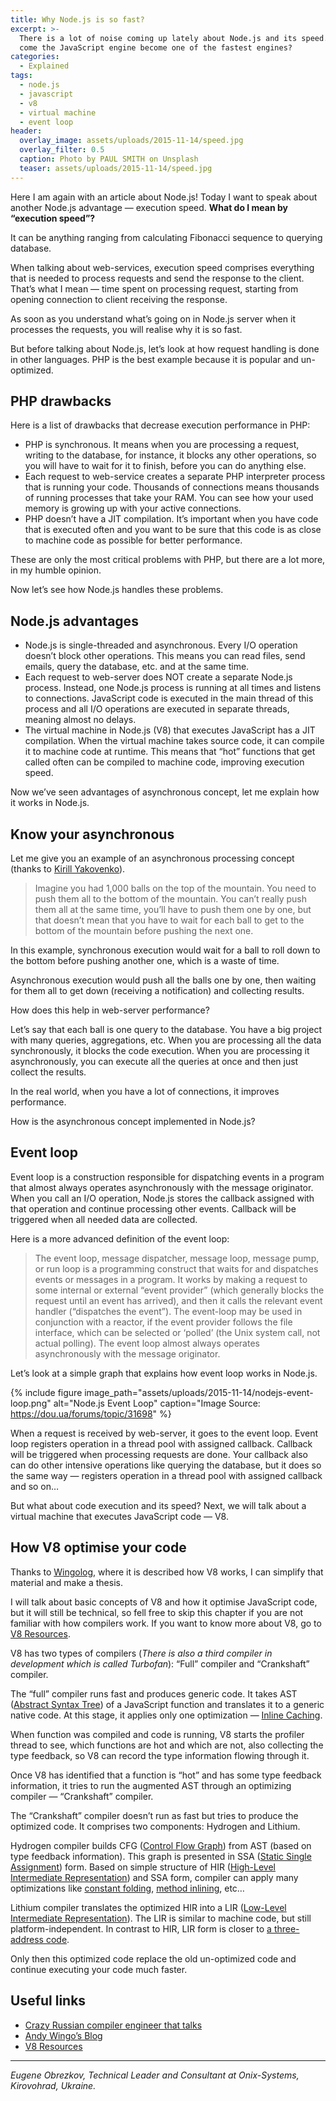 ```yaml
---
title: Why Node.js is so fast?
excerpt: >-
  There is a lot of noise coming up lately about Node.js and its speed. But how
  come the JavaScript engine become one of the fastest engines?
categories:
  - Explained
tags:
  - node.js
  - javascript
  - v8
  - virtual machine
  - event loop
header:
  overlay_image: assets/uploads/2015-11-14/speed.jpg
  overlay_filter: 0.5
  caption: Photo by PAUL SMITH on Unsplash
  teaser: assets/uploads/2015-11-14/speed.jpg
---
```


Here I am again with an article about Node.js! Today I want to speak about
another Node.js advantage — execution speed. **What do I mean by “execution
speed”?**

It can be anything ranging from calculating Fibonacci sequence to querying
database.

When talking about web-services, execution speed comprises everything that is
needed to process requests and send the response to the client. That’s what I
mean — time spent on processing request, starting from opening connection to
client receiving the response.

As soon as you understand what’s going on in Node.js server when it processes
the requests, you will realise why it is so fast.

But before talking about Node.js, let’s look at how request handling is done in
other languages. PHP is the best example because it is popular and un-optimized.

## PHP drawbacks

Here is a list of drawbacks that decrease execution performance in PHP:

- PHP is synchronous. It means when you are processing a request, writing to the
  database, for instance, it blocks any other operations, so you will have to
  wait for it to finish, before you can do anything else.
- Each request to web-service creates a separate PHP interpreter process that is
  running your code. Thousands of connections means thousands of running
  processes that take your RAM. You can see how your used memory is growing up
  with your active connections.
- PHP doesn’t have a JIT compilation. It’s important when you have code that is
  executed often and you want to be sure that this code is as close to machine
  code as possible for better performance.

These are only the most critical problems with PHP, but there are a lot more, in
my humble opinion.

Now let’s see how Node.js handles these problems.

## Node.js advantages

- Node.js is single-threaded and asynchronous. Every I/O operation doesn’t block
  other operations. This means you can read files, send emails, query the
  database, etc. and at the same time.
- Each request to web-server does NOT create a separate Node.js process.
  Instead, one Node.js process is running at all times and listens to
  connections. JavaScript code is executed in the main thread of this process
  and all I/O operations are executed in separate threads, meaning almost no
  delays.
- The virtual machine in Node.js (V8) that executes JavaScript has a JIT
  compilation. When the virtual machine takes source code, it can compile it to
  machine code at runtime. This means that “hot” functions that get called often
  can be compiled to machine code, improving execution speed.

Now we’ve seen advantages of asynchronous concept, let me explain how it works
in Node.js.

## Know your asynchronous

Let me give you an example of an asynchronous processing concept (thanks to
[Kirill Yakovenko](https://medium.com/u/31c245cac677)).

> Imagine you had 1,000 balls on the top of the mountain. You need to push them
> all to the bottom of the mountain. You can’t really push them all at the same
> time, you’ll have to push them one by one, but that doesn’t mean that you have
> to wait for each ball to get to the bottom of the mountain before pushing the
> next one.

In this example, synchronous execution would wait for a ball to roll down to the
bottom before pushing another one, which is a waste of time.

Asynchronous execution would push all the balls one by one, then waiting for
them all to get down (receiving a notification) and collecting results.

How does this help in web-server performance?

Let’s say that each ball is one query to the database. You have a big project
with many queries, aggregations, etc. When you are processing all the data
synchronously, it blocks the code execution. When you are processing it
asynchronously, you can execute all the queries at once and then just collect
the results.

In the real world, when you have a lot of connections, it improves performance.

How is the asynchronous concept implemented in Node.js?

## Event loop

Event loop is a construction responsible for dispatching events in a program
that almost always operates asynchronously with the message originator. When you
call an I/O operation, Node.js stores the callback assigned with that operation
and continue processing other events. Callback will be triggered when all needed
data are collected.

Here is a more advanced definition of the event loop:

> The event loop, message dispatcher, message loop, message pump, or run loop is
> a programming construct that waits for and dispatches events or messages in a
> program. It works by making a request to some internal or external “event
> provider” (which generally blocks the request until an event has arrived), and
> then it calls the relevant event handler (“dispatches the event”). The
> event-loop may be used in conjunction with a reactor, if the event provider
> follows the file interface, which can be selected or ‘polled’ (the Unix system
> call, not actual polling). The event loop almost always operates
> asynchronously with the message originator.

Let’s look at a simple graph that explains how event loop works in Node.js.

{% include figure image_path="assets/uploads/2015-11-14/nodejs-event-loop.png" alt="Node.js Event Loop" caption="Image Source: <https://dou.ua/forums/topic/31698>" %}

When a request is received by web-server, it goes to the event loop. Event loop
registers operation in a thread pool with assigned callback. Callback will be
triggered when processing requests are done. Your callback also can do other
intensive operations like querying the database, but it does so the same way —
registers operation in a thread pool with assigned callback and so on…

But what about code execution and its speed? Next, we will talk about a virtual
machine that executes JavaScript code — V8.

## How V8 optimise your code

Thanks to [Wingolog](https://wingolog.org/tags/v8), where it is described how V8
works, I can simplify that material and make a thesis.

I will talk about basic concepts of V8 and how it optimise JavaScript code, but
it will still be technical, so fell free to skip this chapter if you are not
familiar with how compilers work. If you want to know more about V8, go to
[V8 Resources](https://mrale.ph/v8/resources.html).

V8 has two types of compilers (_There is also a third compiler in development
which is called Turbofan_): “Full” compiler and “Crankshaft” compiler.

The “full” compiler runs fast and produces generic code. It takes AST
([Abstract Syntax Tree](https://en.wikipedia.org/wiki/Abstract_syntax_tree)) of
a JavaScript function and translates it to a generic native code. At this stage,
it applies only one optimization —
[Inline Caching](https://en.wikipedia.org/wiki/Inline_caching).

When function was compiled and code is running, V8 starts the profiler thread to
see, which functions are hot and which are not, also collecting the type
feedback, so V8 can record the type information flowing through it.

Once V8 has identified that a function is “hot” and has some type feedback
information, it tries to run the augmented AST through an optimizing compiler —
“Crankshaft” compiler.

The “Crankshaft” compiler doesn’t run as fast but tries to produce the optimized
code. It comprises two components: Hydrogen and Lithium.

Hydrogen compiler builds CFG
([Control Flow Graph](https://en.wikipedia.org/wiki/Control_flow_graph)) from
AST (based on type feedback information). This graph is presented in SSA
([Static Single Assignment](https://en.wikipedia.org/wiki/Static_single_assignment_form))
form. Based on simple structure of HIR
([High-Level Intermediate Representation](https://en.wikipedia.org/wiki/Intermediate_language))
and SSA form, compiler can apply many optimizations like
[constant folding](https://en.wikipedia.org/wiki/Constant_folding),
[method inlining](https://en.wikipedia.org/wiki/Inline_expansion), etc…

Lithium compiler translates the optimized HIR into a LIR
([Low-Level Intermediate Representation](https://en.wikipedia.org/wiki/Intermediate_language)).
The LIR is similar to machine code, but still platform-independent. In contrast
to HIR, LIR form is closer to
[a three-address code](https://en.wikipedia.org/wiki/Three-address_code).

Only then this optimized code replace the old un-optimized code and continue
executing your code much faster.

## Useful links

- [Crazy Russian compiler engineer that talks](https://mrale.ph)
- [Andy Wingo’s Blog](https://wingolog.org/tags/v8)
- [V8 Resources](https://mrale.ph/v8/resources.html)

---

_Eugene Obrezkov, Technical Leader and Consultant at Onix-Systems, Kirovohrad,
Ukraine._
